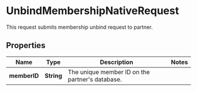 

# UnbindMembershipNativeRequest

This request submits membership unbind request to partner. 

## Properties

| Name | Type | Description | Notes |
|------------ | ------------- | ------------- | -------------|
|**memberID** | **String** | The unique member ID on the partner&#39;s database. |  |



